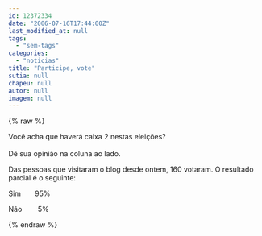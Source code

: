 ```yaml
---
id: 12372334
date: "2006-07-16T17:44:00Z"
last_modified_at: null
tags:
  - "sem-tags"
categories:
  - "noticias"
title: "Participe, vote"
sutia: null
chapeu: null
autor: null
imagem: null
---
```

{% raw %}
<p><P>Você acha que haverá caixa 2 nestas eleições?<BR><BR>Dê sua opinião na coluna ao lado. </P></p>
<p><P>Das pessoas que visitaram o blog desde ontem, 160 votaram. O resultado parcial é o seguinte:</P></p>
<p><P>Sim&nbsp;&nbsp;&nbsp;&nbsp;&nbsp;&nbsp; 95%</P></p>
<p><P>Não&nbsp;&nbsp;&nbsp;&nbsp;&nbsp;&nbsp;&nbsp;&nbsp;5%</P> </p>
{% endraw %}
